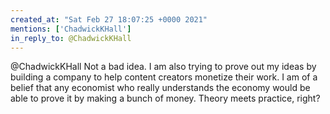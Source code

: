 ```yaml
---
created_at: "Sat Feb 27 18:07:25 +0000 2021"
mentions: ['ChadwickKHall']
in_reply_to: @ChadwickKHall
---
```


@ChadwickKHall Not a bad idea. I am also trying to prove out my ideas by building a company to help content creators monetize their work. I am of a belief that any economist who really understands the economy would be able to prove it by making a bunch of money. Theory meets practice, right?